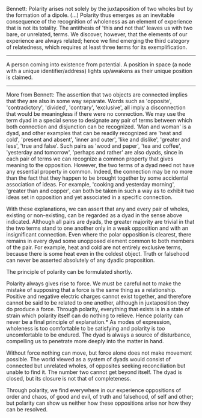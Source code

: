 Bennett: 
Polarity arises not solely by the juxtaposition of two wholes but by the formation of a dipole. (...) Polarity thus emerges as an inevitable consequence of the recognition of wholeness as an element of experience that is not its totality. The antithesis of 'this and not that' leaves us with two bare, or unrelated, terms. We discover, however, that the elements of our experience are always related; hence we find emerging the third category of relatedness, which requires at least three terms for its exemplification.
_______________________
A person coming into existence from potential. A position in space (a node with a unique identifier/address) lights up/awakens as their unique position is claimed.
_______________________
More from Bennett:
The assertion that two objects are connected implies that they are also in some way separate. Words such as 'opposite', 'contradictory', 'divided', 'contrary', 'exclusive', all imply a disconnection that would be meaningless if there were no connection. We may use the term dyad in a special sense to designate any pair of terms between which both connection and disjunction can be recognized. 'Man and woman' is a dyad, and other examples that can be readily recognized are 'heat and cold', 'present and absent', 'inner and outer', 'like and dislike', 'greater and less', 'true and false'. Such pairs as 'wood and paper', 'tea and coffee', 'yesterday and tomorrow', 'perhaps and rather' are also dyads, since in each pair of terms we can recognize a common property that gives meaning to the opposition. However, the two terms of a dyad need not have any essential property in common. Indeed, the connection may be no more than the fact that they happen to be brought together by some accidental association of ideas. For example, 'cooking and yesterday morning', 'greater than and copper', can both be taken in such a way as to exhibit two ideas set in opposition and yet associated in a specific connection.

With these explanations, we can assert that any and every pair of wholes, existing or non-existing, can be regarded as a dyad in the sense above indicated. Although all pairs are dyads, the greater majority are trivial in that the two terms stand to one another only in a weak opposition and with an insignificant connection. Even where the polar opposition is clearest, there remains in every dyad some unopposed element common to both members of the pair. For example, heat and cold are not entirely exclusive terms, because there is some heat even in the coldest object. Truth or falsehood can never be asserted absolutely of any dyadic proposition.

The principle of polarity can be formulated shortly.

Polarity always gives rise to force. We must be careful not to make the mistake of supposing that a force is the same thing as a relationship. Positive and negative electric charges cannot exist together, and therefore cannot be said to be related to one another, although in juxtaposition they do produce a force. Through polarity, everything that exists is in a state of strain which polarity itself can do nothing to relieve. Hence polarity can never be a final principle of explanation.* As modes of expression, wholeness is too comfortable to be satisfying and polarity is too uncomfortable to be endured. The dyad is always a source of disturbance, compelling us to penetrate more deeply into the matter in hand.

Without force nothing can move, but force alone does not make movement possible. The world viewed as a system of dyads would consist of connected but unrelated wholes, of opposites seeking reconciliation but unable to find it. The number two cannot get beyond itself. The dyad is closed, but its closure is not that of completeness.

Through polarity, we find everywhere in our experience oppositions of order and chaos, of good and evil, of truth and falsehood, of self and other; but polarity can show us neither how these oppositions arise nor how they can be resolved.